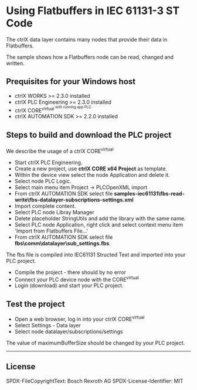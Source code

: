 # Using Flatbuffers in IEC 61131-3 ST Code 

The ctrlX data layer contains many nodes that provide their data in Flatbuffers.

The sample shows how a Flatbuffers node can be read, changed and written.

## Prequisites for your Windows host

* ctrlX WORKS >= 2.3.0 installed
* ctrlX PLC Engineering >= 2.3.0 installed
* ctrlX CORE<sup>virtual<sup/> with running app PLC
* ctrlX AUTOMATION SDK >= 2.2.0 installed 


## Steps to build and download the PLC project

We describe the usage of a ctrlX CORE<sup>virtual<sup/>.

* Start ctrlX PLC Engineering.
* Create a new project, use __ctrlX CORE x64 Project__ as template.
* Within the device view select the node Application and delete it.
* Select node PLC Logic.
* Select main menu item Project -> PLCOpenXML import
* From ctrlX AUTOMATION SDK select file __samples-iec61131\fbs-read-write\fbs-datalayer-subscriptions-settings.xml__
* Import complete content.
* Select PLC node Libray Manager
* Delete placeholder StringUtils and add the library with the same name.
* Select PLC node Application, right click and select context menu item 'Import from Flatbuffers File...'
* From ctrlX AUTOMATION SDK select file __fbs\comm\datalayer\sub_settings.fbs__.

The fbs file is compiled into IEC61131 Structed Text and imported into your PLC project.

* Compile the project - there should by no error
* Connect your PLC device node with the CORE<sup>virtual<sup/>
* Login (download) and start your PLC project.

## Test the project

* Open a web browser, log in into your ctrlX CORE<sup>virtual<sup/>
* Select Settings - Data layer
* Select node datalayer/subscriptions/settings

The value of maximumBufferSize should be changed by your PLC project.
___

## License

SPDX-FileCopyrightText: Bosch Rexroth AG
SPDX-License-Identifier: MIT
